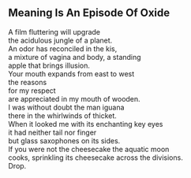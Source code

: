 Meaning Is An Episode Of Oxide
------------------------------
A film fluttering will upgrade  
the acidulous jungle of a planet.  
An odor has reconciled in the kis,  
a mixture of vagina and body, a standing  
apple that brings illusion.  
Your mouth expands from east to west  
the reasons  
for my respect  
are appreciated in my mouth of wooden.  
I was without doubt the man iguana  
there in the whirlwinds of thicket.  
When it looked me with its enchanting key eyes  
it had neither tail nor finger  
but glass saxophones on its sides.  
If you were not the cheesecake the aquatic moon  
cooks, sprinkling its cheesecake across the divisions.  
Drop.  
